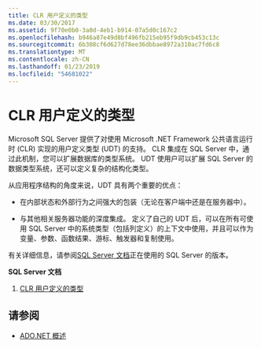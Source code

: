 ```yaml
---
title: CLR 用户定义的类型
ms.date: 03/30/2017
ms.assetid: 9f70e0b0-3a0d-4eb1-b914-07a5d0c167c2
ms.openlocfilehash: b946a87e49d8bf496fb215eb95f9db9cb453c13c
ms.sourcegitcommit: 6b308cf6d627d78ee36dbbae8972a310ac7fd6c8
ms.translationtype: MT
ms.contentlocale: zh-CN
ms.lasthandoff: 01/23/2019
ms.locfileid: "54681022"
---
```

# <a name="clr-user-defined-types"></a>CLR 用户定义的类型
Microsoft SQL Server 提供了对使用 Microsoft .NET Framework 公共语言运行时 (CLR) 实现的用户定义类型 (UDT) 的支持。 CLR 集成在 SQL Server 中，通过此机制，您可以扩展数据库的类型系统。 UDT 使用户可以扩展 SQL Server 的数据类型系统，还可以定义复杂的结构化类型。  
  
 从应用程序结构的角度来说，UDT 具有两个重要的优点：  
  
-   在内部状态和外部行为之间强大的包装（无论在客户端中还是在服务器中）。  
  
-   与其他相关服务器功能的深度集成。 定义了自己的 UDT 后，可以在所有可使用 SQL Server 中的系统类型（包括列定义）的上下文中使用，并且可以作为变量、参数、函数结果、游标、触发器和复制使用。  
  
 有关详细信息，请参阅[SQL Server 文档](/sql)正在使用的 SQL Server 的版本。
  
 **SQL Server 文档**
  
1. [CLR 用户定义的类型](/sql/relational-databases/clr-integration-database-objects-user-defined-types/clr-user-defined-types)  
  
## <a name="see-also"></a>请参阅

- [ADO.NET 概述](../ado-net-overview.md)
